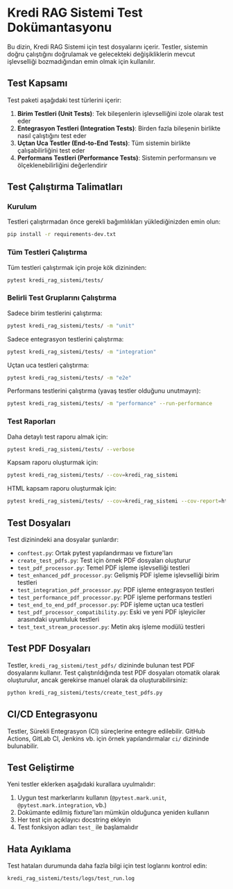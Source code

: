 # Kredi RAG Sistemi Test Dokümantasyonu

Bu dizin, Kredi RAG Sistemi için test dosyalarını içerir. Testler, sistemin doğru çalıştığını doğrulamak ve gelecekteki değişikliklerin mevcut işlevselliği bozmadığından emin olmak için kullanılır.

## Test Kapsamı

Test paketi aşağıdaki test türlerini içerir:

1. **Birim Testleri (Unit Tests)**: Tek bileşenlerin işlevselliğini izole olarak test eder
2. **Entegrasyon Testleri (Integration Tests)**: Birden fazla bileşenin birlikte nasıl çalıştığını test eder
3. **Uçtan Uca Testler (End-to-End Tests)**: Tüm sistemin birlikte çalışabilirliğini test eder
4. **Performans Testleri (Performance Tests)**: Sistemin performansını ve ölçeklenebilirliğini değerlendirir

## Test Çalıştırma Talimatları

### Kurulum

Testleri çalıştırmadan önce gerekli bağımlılıkları yüklediğinizden emin olun:

```bash
pip install -r requirements-dev.txt
```

### Tüm Testleri Çalıştırma

Tüm testleri çalıştırmak için proje kök dizininden:

```bash
pytest kredi_rag_sistemi/tests/
```

### Belirli Test Gruplarını Çalıştırma

Sadece birim testlerini çalıştırma:

```bash
pytest kredi_rag_sistemi/tests/ -m "unit"
```

Sadece entegrasyon testlerini çalıştırma:

```bash
pytest kredi_rag_sistemi/tests/ -m "integration"
```

Uçtan uca testleri çalıştırma:

```bash
pytest kredi_rag_sistemi/tests/ -m "e2e"
```

Performans testlerini çalıştırma (yavaş testler olduğunu unutmayın):

```bash
pytest kredi_rag_sistemi/tests/ -m "performance" --run-performance
```

### Test Raporları

Daha detaylı test raporu almak için:

```bash
pytest kredi_rag_sistemi/tests/ --verbose
```

Kapsam raporu oluşturmak için:

```bash
pytest kredi_rag_sistemi/tests/ --cov=kredi_rag_sistemi
```

HTML kapsam raporu oluşturmak için:

```bash
pytest kredi_rag_sistemi/tests/ --cov=kredi_rag_sistemi --cov-report=html
```

## Test Dosyaları

Test dizinindeki ana dosyalar şunlardır:

- `conftest.py`: Ortak pytest yapılandırması ve fixture'ları
- `create_test_pdfs.py`: Test için örnek PDF dosyaları oluşturur
- `test_pdf_processor.py`: Temel PDF işleme işlevselliği testleri
- `test_enhanced_pdf_processor.py`: Gelişmiş PDF işleme işlevselliği birim testleri
- `test_integration_pdf_processor.py`: PDF işleme entegrasyon testleri
- `test_performance_pdf_processor.py`: PDF işleme performans testleri
- `test_end_to_end_pdf_processor.py`: PDF işleme uçtan uca testleri
- `test_pdf_processor_compatibility.py`: Eski ve yeni PDF işleyiciler arasındaki uyumluluk testleri
- `test_text_stream_processor.py`: Metin akış işleme modülü testleri

## Test PDF Dosyaları

Testler, `kredi_rag_sistemi/test_pdfs/` dizininde bulunan test PDF dosyalarını kullanır. Test çalıştırıldığında test PDF dosyaları otomatik olarak oluşturulur, ancak gerekirse manuel olarak da oluşturabilirsiniz:

```bash
python kredi_rag_sistemi/tests/create_test_pdfs.py
```

## CI/CD Entegrasyonu

Testler, Sürekli Entegrasyon (CI) süreçlerine entegre edilebilir. GitHub Actions, GitLab CI, Jenkins vb. için örnek yapılandırmalar `ci/` dizininde bulunabilir.

## Test Geliştirme

Yeni testler eklerken aşağıdaki kurallara uyulmalıdır:

1. Uygun test markerlarını kullanın (`@pytest.mark.unit`, `@pytest.mark.integration`, vb.)
2. Dokümante edilmiş fixture'ları mümkün olduğunca yeniden kullanın
3. Her test için açıklayıcı docstring ekleyin
4. Test fonksiyon adları `test_` ile başlamalıdır

## Hata Ayıklama

Test hataları durumunda daha fazla bilgi için test loglarını kontrol edin:

```
kredi_rag_sistemi/tests/logs/test_run.log
``` 